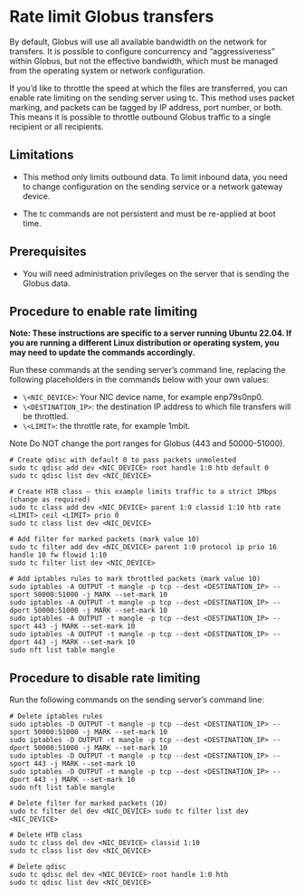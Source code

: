 # Rate limit Globus transfers

By default, Globus will use all available bandwidth on the network for transfers. It is possible to configure concurrency and “aggressiveness” within Globus, but not the effective bandwidth, which must be managed from the operating system or network configuration.

If you’d like to throttle the speed at which the files are transferred, you can enable rate limiting on the sending server using tc. This method uses packet marking, and packets can be tagged by IP address, port number, or both. This means it is possible to throttle outbound Globus traffic to a single recipient or all recipients.

## Limitations

- This method only limits outbound data. To limit inbound data, you need to change configuration on the sending service or a network gateway device. 

- The tc commands are not persistent and must be re-applied at boot time.

## Prerequisites

- You will need administration privileges on the server that is sending the Globus data.

## Procedure to enable rate limiting

**Note: These instructions are specific to a server running Ubuntu 22.04. If you are running a different Linux distribution or operating system, you may need to update the commands accordingly.**

Run these commands at the sending server’s command line, replacing the following placeholders in the commands below with your own values:

- ```\<NIC_DEVICE>```: Your NIC device name, for example enp79s0np0.
- ```\<DESTINATION_IP>```: the destination IP address to which file transfers will be throttled.
- ```\<LIMIT>```: the throttle rate, for example 1mbit.

Note Do NOT change the port ranges for Globus (443 and 50000-51000).

```
# Create qdisc with default 0 to pass packets unmolested
sudo tc qdisc add dev <NIC_DEVICE> root handle 1:0 htb default 0
sudo tc qdisc list dev <NIC_DEVICE>

# Create HTB class – this example limits traffic to a strict 1Mbps (change as required)
sudo tc class add dev <NIC_DEVICE> parent 1:0 classid 1:10 htb rate <LIMIT> ceil <LIMIT> prio 0
sudo tc class list dev <NIC_DEVICE>

# Add filter for marked packets (mark value 10)
sudo tc filter add dev <NIC_DEVICE> parent 1:0 protocol ip prio 16 handle 10 fw flowid 1:10
sudo tc filter list dev <NIC_DEVICE>

# Add iptables rules to mark throttled packets (mark value 10)
sudo iptables -A OUTPUT -t mangle -p tcp --dest <DESTINATION_IP> --sport 50000:51000 -j MARK --set-mark 10
sudo iptables -A OUTPUT -t mangle -p tcp --dest <DESTINATION_IP> --dport 50000:51000 -j MARK --set-mark 10
sudo iptables -A OUTPUT -t mangle -p tcp --dest <DESTINATION_IP> --sport 443 -j MARK --set-mark 10
sudo iptables -A OUTPUT -t mangle -p tcp --dest <DESTINATION_IP> --dport 443 -j MARK --set-mark 10
sudo nft list table mangle
```

## Procedure to disable rate limiting

Run the following commands on the sending server’s command line:

```
# Delete iptables rules
sudo iptables -D OUTPUT -t mangle -p tcp --dest <DESTINATION_IP> --sport 50000:51000 -j MARK --set-mark 10
sudo iptables -D OUTPUT -t mangle -p tcp --dest <DESTINATION_IP> --dport 50000:51000 -j MARK --set-mark 10
sudo iptables -D OUTPUT -t mangle -p tcp --dest <DESTINATION_IP> --sport 443 -j MARK --set-mark 10
sudo iptables -D OUTPUT -t mangle -p tcp --dest <DESTINATION_IP> --dport 443 -j MARK --set-mark 10
sudo nft list table mangle

# Delete filter for marked packets (10)
sudo tc filter del dev <NIC_DEVICE> sudo tc filter list dev <NIC_DEVICE>

# Delete HTB class
sudo tc class del dev <NIC_DEVICE> classid 1:10
sudo tc class list dev <NIC_DEVICE>

# Delete qdisc
sudo tc qdisc del dev <NIC_DEVICE> root handle 1:0 htb
sudo tc qdisc list dev <NIC_DEVICE>
```